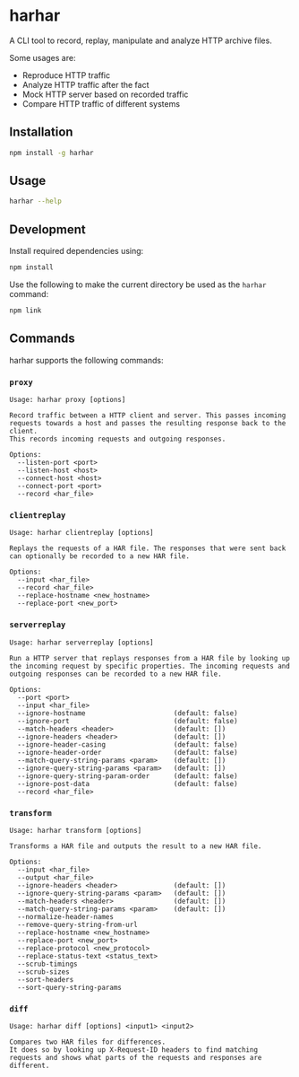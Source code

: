 # harhar

A CLI tool to record, replay, manipulate and analyze HTTP archive files.

Some usages are:

* Reproduce HTTP traffic
* Analyze HTTP traffic after the fact
* Mock HTTP server based on recorded traffic
* Compare HTTP traffic of different systems

## Installation

```sh
npm install -g harhar
```

## Usage

```sh
harhar --help
```

## Development

Install required dependencies using:

```sh
npm install
```

Use the following to make the current directory be used as the `harhar` command:

```sh
npm link
```

## Commands

harhar supports the following commands:

### `proxy`

```text
Usage: harhar proxy [options]

Record traffic between a HTTP client and server. This passes incoming requests towards a host and passes the resulting response back to the client.
This records incoming requests and outgoing responses.

Options:
  --listen-port <port>   
  --listen-host <host>   
  --connect-host <host>  
  --connect-port <port>  
  --record <har_file>    
```

### `clientreplay`

```text
Usage: harhar clientreplay [options]

Replays the requests of a HAR file. The responses that were sent back can optionally be recorded to a new HAR file.

Options:
  --input <har_file>                 
  --record <har_file>                
  --replace-hostname <new_hostname>  
  --replace-port <new_port>          
```

### `serverreplay`

```text
Usage: harhar serverreplay [options]

Run a HTTP server that replays responses from a HAR file by looking up the incoming request by specific properties. The incoming requests and outgoing responses can be recorded to a new HAR file.

Options:
  --port <port>                         
  --input <har_file>                    
  --ignore-hostname                      (default: false)
  --ignore-port                          (default: false)
  --match-headers <header>               (default: [])
  --ignore-headers <header>              (default: [])
  --ignore-header-casing                 (default: false)
  --ignore-header-order                  (default: false)
  --match-query-string-params <param>    (default: [])
  --ignore-query-string-params <param>   (default: [])
  --ignore-query-string-param-order      (default: false)
  --ignore-post-data                     (default: false)
  --record <har_file>                   
```

### `transform`

```text
Usage: harhar transform [options]

Transforms a HAR file and outputs the result to a new HAR file.

Options:
  --input <har_file>                    
  --output <har_file>                   
  --ignore-headers <header>              (default: [])
  --ignore-query-string-params <param>   (default: [])
  --match-headers <header>               (default: [])
  --match-query-string-params <param>    (default: [])
  --normalize-header-names              
  --remove-query-string-from-url        
  --replace-hostname <new_hostname>     
  --replace-port <new_port>             
  --replace-protocol <new_protocol>     
  --replace-status-text <status_text>   
  --scrub-timings                       
  --scrub-sizes                         
  --sort-headers                        
  --sort-query-string-params            
```

### `diff`

```text
Usage: harhar diff [options] <input1> <input2>

Compares two HAR files for differences.
It does so by looking up X-Request-ID headers to find matching requests and shows what parts of the requests and responses are different.
```
